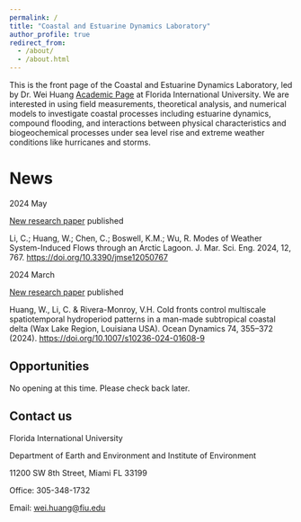 ```yaml
---
permalink: /
title: "Coastal and Estuarine Dynamics Laboratory"
author_profile: true
redirect_from: 
  - /about/
  - /about.html
---
```


This is the front page of the Coastal and Estuarine Dynamics Laboratory, led by Dr. Wei Huang [Academic Page](https://case.fiu.edu/about/directory/profiles/wei-huang.html) at Florida International University. 
We are interested in using field measurements, theoretical analysis, and numerical models to investigate coastal processes including estuarine dynamics, compound flooding, and interactions between physical characteristics and biogeochemical processes under sea level rise and extreme weather conditions like hurricanes and storms.

News
======

2024 May

[New research paper](https://doi.org/10.3390/jmse12050767) published

Li, C.; Huang, W.; Chen, C.; Boswell, K.M.; Wu, R. Modes of Weather System-Induced Flows through an Arctic Lagoon. J. Mar. Sci. Eng. 2024, 12, 767. https://doi.org/10.3390/jmse12050767

2024 March

[New research paper](https://doi.org/10.1007/s10236-024-01608-9) published

Huang, W., Li, C. & Rivera-Monroy, V.H. Cold fronts control multiscale spatiotemporal hydroperiod patterns in a man-made subtropical coastal delta (Wax Lake Region, Louisiana USA). Ocean Dynamics 74, 355–372 (2024). https://doi.org/10.1007/s10236-024-01608-9


Opportunities
------
No opening at this time. Please check back later.

Contact us
------
Florida International University

Department of Earth and Environment and
Institute of Environment

11200 SW 8th Street, Miami FL 33199

Office: 305-348-1732

Email: wei.huang@fiu.edu
